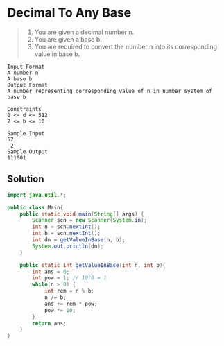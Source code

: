 # Decimal To Any Base

> 1. You are given a decimal number n.
> 2. You are given a base b.
> 3. You are required to convert the number n into its corresponding value in base b.

```text
Input Format
A number n
A base b
Output Format
A number representing corresponding value of n in number system of base b

Constraints
0 <= d <= 512
2 <= b <= 10

Sample Input
57
 2
Sample Output
111001
```

## Solution

```java
import java.util.*;

public class Main{
    public static void main(String[] args) {
        Scanner scn = new Scanner(System.in);
        int n = scn.nextInt();
        int b = scn.nextInt();
        int dn = getValueInBase(n, b);
        System.out.println(dn);
    }

    public static int getValueInBase(int n, int b){
        int ans = 0;
        int pow = 1; // 10^0 = 1
        while(n > 0) {
            int rem = n % b;
            n /= b;
            ans += rem * pow;
            pow *= 10;
        }
        return ans;
    }
}
```
